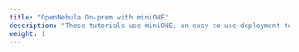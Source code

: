 ```yaml
---
title: "OpenNebula On-prem with miniONE"
description: "These tutorials use miniONE, an easy-to-use deployment tool for evaluating OpenNebula, based on Virtual Machines (KVM). All necessary components to manage and run the Virtual Machines are installed and configured on your dedicated system with just a single command run"
weight: 1
---
```

